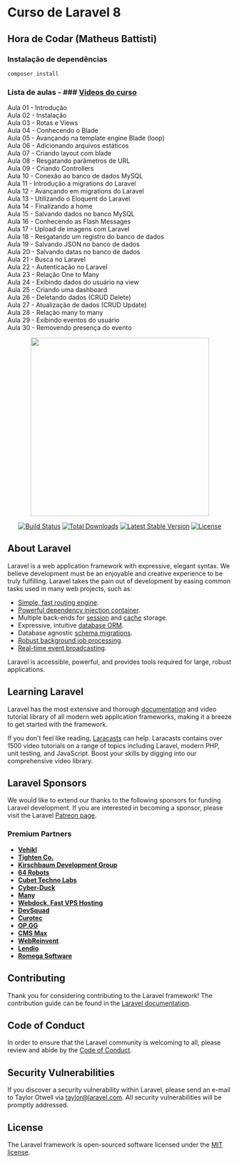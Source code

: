 # Curso de Laravel 8
## Hora de Codar (Matheus Battisti)

### Instalação de dependências

```bash
composer install
```

### Lista de aulas - ### [Vídeos do curso](https://www.youtube.com/watch?v=qH7rsZBENJo&list=PLnDvRpP8BnewYKI1n2chQrrR4EYiJKbUG)  

Aula 01 - Introdução  
Aula 02 - Instalação  
Aula 03 - Rotas e Views  
Aula 04 - Conhecendo o Blade  
Aula 05 - Avançando na template engine Blade (loop)  
Aula 06 - Adicionando arquivos estáticos  
Aula 07 - Criando layout com blade  
Aula 08 - Resgatando parâmetros de URL  
Aula 09 - Criando Controllers  
Aula 10 - Conexão ao banco de dados MySQL  
Aula 11 - Introdução a migrations do Laravel  
Aula 12 - Avançando em migrations do Laravel  
Aula 13 - Utilizando o Eloquent do Laravel  
Aula 14 - Finalizando a home  
Aula 15 - Salvando dados no banco MySQL  
Aula 16 - Conhecendo as Flash Messages  
Aula 17 - Upload de imagens com Laravel  
Aula 18 - Resgatando um registro do banco de dados  
Aula 19 - Salvando JSON no banco de dados  
Aula 20 - Salvando datas no banco de dados  
Aula 21 - Busca no Laravel  
Aula 22 - Autenticação no Laravel  
Aula 23 - Relação One to Many  
Aula 24 - Exibindo dados do usuário na view  
Aula 25 - Criando uma dashboard  
Aula 26 - Deletando dados (CRUD Delete)  
Aula 27 - Atualização de dados (CRUD Update)  
Aula 28 - Relação many to many  
Aula 29 - Exibindo eventos do usuário  
Aula 30 - Removendo presença do evento  

<p align="center"><a href="https://laravel.com" target="_blank"><img src="https://raw.githubusercontent.com/laravel/art/master/logo-lockup/5%20SVG/2%20CMYK/1%20Full%20Color/laravel-logolockup-cmyk-red.svg" width="400"></a></p>

<p align="center">
<a href="https://travis-ci.org/laravel/framework"><img src="https://travis-ci.org/laravel/framework.svg" alt="Build Status"></a>
<a href="https://packagist.org/packages/laravel/framework"><img src="https://img.shields.io/packagist/dt/laravel/framework" alt="Total Downloads"></a>
<a href="https://packagist.org/packages/laravel/framework"><img src="https://img.shields.io/packagist/v/laravel/framework" alt="Latest Stable Version"></a>
<a href="https://packagist.org/packages/laravel/framework"><img src="https://img.shields.io/packagist/l/laravel/framework" alt="License"></a>
</p>

## About Laravel

Laravel is a web application framework with expressive, elegant syntax. We believe development must be an enjoyable and creative experience to be truly fulfilling. Laravel takes the pain out of development by easing common tasks used in many web projects, such as:

- [Simple, fast routing engine](https://laravel.com/docs/routing).
- [Powerful dependency injection container](https://laravel.com/docs/container).
- Multiple back-ends for [session](https://laravel.com/docs/session) and [cache](https://laravel.com/docs/cache) storage.
- Expressive, intuitive [database ORM](https://laravel.com/docs/eloquent).
- Database agnostic [schema migrations](https://laravel.com/docs/migrations).
- [Robust background job processing](https://laravel.com/docs/queues).
- [Real-time event broadcasting](https://laravel.com/docs/broadcasting).

Laravel is accessible, powerful, and provides tools required for large, robust applications.

## Learning Laravel

Laravel has the most extensive and thorough [documentation](https://laravel.com/docs) and video tutorial library of all modern web application frameworks, making it a breeze to get started with the framework.

If you don't feel like reading, [Laracasts](https://laracasts.com) can help. Laracasts contains over 1500 video tutorials on a range of topics including Laravel, modern PHP, unit testing, and JavaScript. Boost your skills by digging into our comprehensive video library.

## Laravel Sponsors

We would like to extend our thanks to the following sponsors for funding Laravel development. If you are interested in becoming a sponsor, please visit the Laravel [Patreon page](https://patreon.com/taylorotwell).

### Premium Partners

- **[Vehikl](https://vehikl.com/)**
- **[Tighten Co.](https://tighten.co)**
- **[Kirschbaum Development Group](https://kirschbaumdevelopment.com)**
- **[64 Robots](https://64robots.com)**
- **[Cubet Techno Labs](https://cubettech.com)**
- **[Cyber-Duck](https://cyber-duck.co.uk)**
- **[Many](https://www.many.co.uk)**
- **[Webdock, Fast VPS Hosting](https://www.webdock.io/en)**
- **[DevSquad](https://devsquad.com)**
- **[Curotec](https://www.curotec.com/services/technologies/laravel/)**
- **[OP.GG](https://op.gg)**
- **[CMS Max](https://www.cmsmax.com/)**
- **[WebReinvent](https://webreinvent.com/?utm_source=laravel&utm_medium=github&utm_campaign=patreon-sponsors)**
- **[Lendio](https://lendio.com)**
- **[Romega Software](https://romegasoftware.com)**

## Contributing

Thank you for considering contributing to the Laravel framework! The contribution guide can be found in the [Laravel documentation](https://laravel.com/docs/contributions).

## Code of Conduct

In order to ensure that the Laravel community is welcoming to all, please review and abide by the [Code of Conduct](https://laravel.com/docs/contributions#code-of-conduct).

## Security Vulnerabilities

If you discover a security vulnerability within Laravel, please send an e-mail to Taylor Otwell via [taylor@laravel.com](mailto:taylor@laravel.com). All security vulnerabilities will be promptly addressed.

## License

The Laravel framework is open-sourced software licensed under the [MIT license](https://opensource.org/licenses/MIT).
